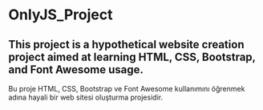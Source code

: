 # OnlyJS_Project
This project is a hypothetical website creation project aimed at learning HTML, CSS, Bootstrap, and Font Awesome usage.
------
Bu proje HTML, CSS, Bootstrap ve Font Awesome kullanımını öğrenmek adına hayali bir web sitesi oluşturma projesidir. 
